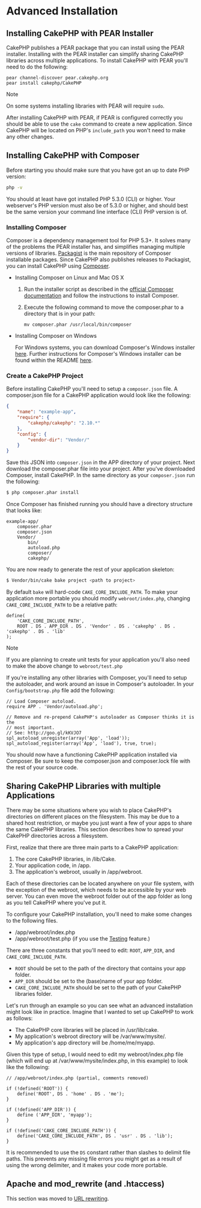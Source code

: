 # Advanced Installation

## Installing CakePHP with PEAR Installer

CakePHP publishes a PEAR package that you can install using the PEAR installer.
Installing with the PEAR installer can simplify sharing CakePHP libraries
across multiple applications. To install CakePHP with PEAR you'll need to do the
following:

    pear channel-discover pear.cakephp.org
    pear install cakephp/CakePHP

> [!NOTE]
> On some systems installing libraries with PEAR will require `sudo`.

After installing CakePHP with PEAR, if PEAR is configured correctly you should
be able to use the `cake` command to create a new application. Since CakePHP
will be located on PHP's `include_path` you won't need to make any other
changes.

## Installing CakePHP with Composer

Before starting you should make sure that you have got an up to date PHP
version:

``` bash
php -v
```

You should at least have got installed PHP 5.3.0 (CLI) or higher.
Your webserver's PHP version must also be of 5.3.0 or higher, and should best be
the same version your command line interface (CLI) PHP version is of.

### Installing Composer

Composer is a dependency management tool for PHP 5.3+. It solves many of the
problems the PEAR installer has, and simplifies managing multiple versions of
libraries. [Packagist](https://packagist.org/) is the main repository of
Composer installable packages. Since CakePHP also publishes releases to
Packagist, you can install CakePHP using [Composer](https://getcomposer.org).

- Installing Composer on Linux and Mac OS X

  1.  Run the installer script as described in the
      [official Composer documentation](https://getcomposer.org/download/)
      and follow the instructions to install Composer.

  2.  Execute the following command to move the composer.phar to a directory
      that is in your path:

          mv composer.phar /usr/local/bin/composer

- Installing Composer on Windows

  For Windows systems, you can download Composer's Windows installer
  [here](https://github.com/composer/windows-setup/releases/). Further
  instructions for Composer's Windows installer can be found within the
  README [here](https://github.com/composer/windows-setup).

### Create a CakePHP Project

Before installing CakePHP you'll need to setup a `composer.json` file. A
composer.json file for a CakePHP application would look like the following:

``` json
{
    "name": "example-app",
    "require": {
        "cakephp/cakephp": "2.10.*"
    },
    "config": {
        "vendor-dir": "Vendor/"
    }
}
```

Save this JSON into `composer.json` in the APP directory of your project.
Next download the composer.phar file into your project. After you've downloaded
Composer, install CakePHP. In the same directory as your `composer.json` run
the following:

``` bash
$ php composer.phar install
```

Once Composer has finished running you should have a directory structure that looks like:

    example-app/
        composer.phar
        composer.json
        Vendor/
            bin/
            autoload.php
            composer/
            cakephp/

You are now ready to generate the rest of your application skeleton:

``` bash
$ Vendor/bin/cake bake project <path to project>
```

By default `bake` will hard-code `CAKE_CORE_INCLUDE_PATH`. To
make your application more portable you should modify `webroot/index.php`,
changing `CAKE_CORE_INCLUDE_PATH` to be a relative path:

    define(
        'CAKE_CORE_INCLUDE_PATH',
        ROOT . DS . APP_DIR . DS . 'Vendor' . DS . 'cakephp' . DS . 'cakephp' . DS . 'lib'
    );

> [!NOTE]
> If you are planning to create unit tests for your application you'll also
> need to make the above change to `webroot/test.php`

If you're installing any other libraries with Composer, you'll need to setup
the autoloader, and work around an issue in Composer's autoloader. In your
`Config/bootstrap.php` file add the following:

    // Load Composer autoload.
    require APP . 'Vendor/autoload.php';

    // Remove and re-prepend CakePHP's autoloader as Composer thinks it is the
    // most important.
    // See: http://goo.gl/kKVJO7
    spl_autoload_unregister(array('App', 'load'));
    spl_autoload_register(array('App', 'load'), true, true);

You should now have a functioning CakePHP application installed via Composer. Be
sure to keep the composer.json and composer.lock file with the rest of your
source code.

## Sharing CakePHP Libraries with multiple Applications

There may be some situations where you wish to place CakePHP's directories on
different places on the filesystem. This may be due to a shared host
restriction, or maybe you just want a few of your apps to share the same CakePHP
libraries. This section describes how to spread your CakePHP directories across
a filesystem.

First, realize that there are three main parts to a CakePHP application:

1.  The core CakePHP libraries, in /lib/Cake.
2.  Your application code, in /app.
3.  The application's webroot, usually in /app/webroot.

Each of these directories can be located anywhere on your file system, with the
exception of the webroot, which needs to be accessible by your web server. You
can even move the webroot folder out of the app folder as long as you tell
CakePHP where you've put it.

To configure your CakePHP installation, you'll need to make some changes to the
following files.

- /app/webroot/index.php
- /app/webroot/test.php (if you use the
  [Testing](../development/testing.md) feature.)

There are three constants that you'll need to edit: `ROOT`, `APP_DIR`, and
`CAKE_CORE_INCLUDE_PATH`.

- `ROOT` should be set to the path of the directory that contains your app
  folder.
- `APP_DIR` should be set to the (base)name of your app folder.
- `CAKE_CORE_INCLUDE_PATH` should be set to the path of your CakePHP
  libraries folder.

Let's run through an example so you can see what an advanced installation might
look like in practice. Imagine that I wanted to set up CakePHP to work as
follows:

- The CakePHP core libraries will be placed in /usr/lib/cake.
- My application's webroot directory will be /var/www/mysite/.
- My application's app directory will be /home/me/myapp.

Given this type of setup, I would need to edit my webroot/index.php file (which
will end up at /var/www/mysite/index.php, in this example) to look like the
following:

    // /app/webroot/index.php (partial, comments removed)

    if (!defined('ROOT')) {
        define('ROOT', DS . 'home' . DS . 'me');
    }

    if (!defined('APP_DIR')) {
        define ('APP_DIR', 'myapp');
    }

    if (!defined('CAKE_CORE_INCLUDE_PATH')) {
        define('CAKE_CORE_INCLUDE_PATH', DS . 'usr' . DS . 'lib');
    }

It is recommended to use the `DS` constant rather than slashes to delimit file
paths. This prevents any missing file errors you might get as a result of using
the wrong delimiter, and it makes your code more portable.

## Apache and mod_rewrite (and .htaccess)

This section was moved to [URL rewriting](../installation/url-rewriting.md).
